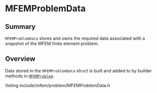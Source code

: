 # MFEMProblemData

## Summary

`MFEMProblemData` stores and owns the required data associated with a snapshot of the MFEM finite element problem.

## Overview

Data stored in the `MFEMProblemData` struct is built and added to by builder methods in
[`MFEMProblem`](problem/MFEMProblem.md).

!listing include/mfem/problem/MFEMProblemData.h
